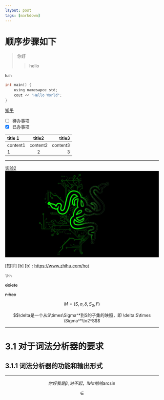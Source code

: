 ```yaml
---
layout: post
tags: [markdown]
---
```

# 顺序步骤如下
> 你好
>> hello

`hah`
``` c
int main() {
    using namesapce std;
    cout << "Hello World";
}
```
[知乎](https://www.zhihu.com/hot)

- [ ] 待办事项
- [x] 已办事项

| title 1  |  title2  |   title3 |
| :------- | :------: | -------: |
| content1 | content2 | content3 |
| 1        |    2     |        3 |

---
[实验2](#实验2)
![razer](../img/razer.jpg)

[知乎] [b]
 [b] : https://www.zhihu.com/hot

`lhh`

~~delete~~

~~nihao~~    


$$M = (S,\sigma,\delta,S_0,F)$$  


$$\delta是一个从S\times\Sigma^*到S的子集的映照，即  \delta:S\times \Sigma^*\to2^S$$ 

------  


# 3.1 对于词法分析器的要求
## 3.1.1 词法分析器的功能和输出形式  
------   


$$
你好我是\beta,对不起，IM\alpha
哈哈\arcsin
$$

$$\in$$